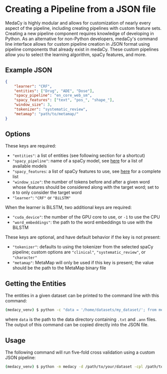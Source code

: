 # Creating a Pipeline from a JSON file

MedaCy is highly modular and allows for customization of nearly every aspect of the pipeline, including creating pipelines
with custom feature sets. Creating a new pipeline component requires knowledge of developing in Python. As an alternative
for non-Python developers, medaCy's command line interface allows for custom pipeline creation in JSON format using pipeline components
that already exist in medaCy. These custom pipelines allow you to select the learning algorithm, spaCy features, and more.

## Example JSON

```json
{
    "learner": "CRF",
    "entities": ["Drug", "ADE", "Dose"],
    "spacy_pipeline": "en_core_web_sm",
    "spacy_features": ["text", "pos_", "shape_"],
    "window_size": 3,
    "tokenizer": "systematic_review",
    "metamap": "path/to/metamap/"
}
```

## Options
These keys are required:
* `"entities"`: a list of entities (see following section for a shortcut)
* `"spacy_pipeline"`: name of a spaCy model, see [here](https://spacy.io/usage/models) for a list of available models
* `"spacy_features`: a list of spaCy features to use, see [here](https://spacy.io/api/token) for a complete list
* `"window_size"`: the number of tokens before and after a given word whose features should be considered along 
with the target word; set to `0` to only consider the target word
* `"learner"`: `"CRF"` or `"BiLSTM"`

When the learner is BiLSTM, two additional keys are required:
* `"cuda_device"`: the number of the GPU core to use, or `-1` to use the CPU
* `"word_embeddings"`: the path to the word embeddings to use with the BiLSTM

These keys are optional, and have default behavior if the key is not present:
* `"tokenizer"`: defaults to using the tokenizer from the selected spaCy pipeline; custom options are `"clinical"`,
`"systematic_review"`, or `"character"`
* `"metamap"`: MetaMap will only be used if this key is present; the value should be the path to the MetaMap binary file

## Getting the Entities
The entities in a given dataset can be printed to the command line with this command:

```bash
(medacy_venv) $ python -c "data = '/home/datasets/my_dataset/'; from medacy.data.dataset import Dataset; import json; data = Dataset(data); print(json.dumps(data.get_labels(as_list=True)))"
```

where `data` is the path to the data directory containing `.txt` and `.ann` files. The output of this command can be 
copied directly into the JSON file.

## Usage
The following command will run five-fold cross validation using a custom JSON pipeline:
```bash
(medacy_venv) $ python -m medacy -d /path/to/your/dataset -cpl /path/to/your/pipeline.json validate
```